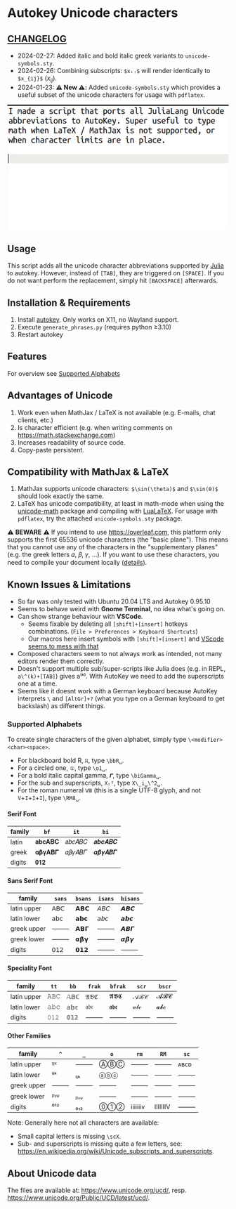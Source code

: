# Autokey Unicode characters

## [CHANGELOG](CHANGELOG.md)

- 2024-02-27: Added italic and bold italic greek variants  to `unicode-symbols.sty`.
- 2024-02-26: Combining subscripts: `$xᵢⱼ$` will render identically to `$x_{ij}$` ($x_{ij}$).
- 2024-01-23: **⚠️ New ⚠️:** Added `unicode-symbols.sty` which provides a useful subset of the unicode characters for usage with `pdflatex`.

![demo](demo.gif)

## Usage

This script adds all the unicode character abbreviations supported by [Julia](https://docs.julialang.org/en/v1/manual/unicode-input/#Unicode-Input) to autokey. However, instead of `[TAB]`, they are triggered on `[SPACE]`. If you do not want perform the replacement, simply hit `[BACKSPACE]` afterwards.

## Installation & Requirements

1. Install [autokey](https://github.com/autokey/autokey). Only works on X11, no Wayland support.
2. Execute `generate_phrases.py` (requires python ≥3.10)
3. Restart autokey

## Features

For overview see [Supported Alphabets](#supported-alphabets)

## Advantages of Unicode

1. Work even when MathJax / LaTeX is not available (e.g. E-mails, chat clients, etc.)
2. Is character efficient (e.g. when writing comments on <https://math.stackexchange.com>)
3. Increases readability of source code.
4. Copy-paste persistent.

## Compatibility with MathJax & LaTeX

1. MathJax supports unicode characters: `$\sin(\theta)$` and `$\sin(θ)$` should look exactly the same.
2. LaTeX has unicode compatibility, at least in math-mode when using the [unicode-math](https://github.com/wspr/unicode-math) package and compiling with [LuaLaTeX](http://www.luatex.org/). For usage with `pdflatex`, try the attached `unicode-symbols.sty` package.

⚠️ **BEWARE** ⚠️ If you intend to use <https://overleaf.com>,
this platform only supports the first 65536 unicode characters
(the "basic plane"). This means that you cannot use any of the characters in the "supplementary planes"
(e.g. the greek letters 𝛼, 𝛽, 𝛾, …). If you want to use these characters, you need to compile your document locally
([details](https://www.overleaf.com/learn/how-to/What_file_encodings_and_line_endings_should_I_use%3F#Invalid/Unsupported_Characters)).

## Known Issues & Limitations

- So far was only tested with Ubuntu 20.04 LTS and Autokey 0.95.10
- Seems to behave weird with **Gnome Terminal**, no idea what's going on.
- Can show strange behaviour with **VSCode**.
  - Seems fixable by deleting all `[shift]+[insert]` hotkeys combinations. (`File > Preferences > Keyboard Shortcuts`)
  - Our macros here insert symbols with `[shift]+[insert]` and [VScode seems to mess with that](https://github.com/microsoft/vscode/issues/90637)
- Composed characters seem to not always work as intended, not many editors render them correctly.
- Doesn't support multiple sub/super-scripts like Julia does (e.g. in REPL, `a\^(k)+[TAB]`) gives a⁽ᵏ⁾. With AutoKey we need to add the superscripts one at a time.
- Seems like it doesnt work with a German keyboard because AutoKey interprets `\` and `[AltGr]+?` (what you type on a German keyboard to get backslash) as different things.

### Supported Alphabets

To create single characters of the given alphabet, simply type `\<modifier><char><space>`.

- For blackboard bold R, `ℝ`, type `\bbR␣`.
- For a circled one, `①`, type `\o1␣`.
- For a bold italic capital gamma, `𝜞`, type `\biGamma␣`.
- For the sub and superscripts, `Xᵢ²`, type `X\_i␣\^2␣`.
- For the roman numeral `Ⅷ` (this is a single UTF-8 glyph, and not `V`+`I`+`I`+`I`), type `\RM8␣`.

#### Serif Font

| family | `bf`   | `it`   | `bi`   |
|--------|--------|--------|--------|
| latin  | 𝐚𝐛𝐜𝐀𝐁𝐂 | 𝑎𝑏𝑐𝐴𝐵𝐶 | 𝒂𝒃𝒄𝑨𝑩𝑪 |
| greek  | 𝛂𝛃𝛄𝚨𝚩𝚪 | 𝛼𝛽𝛾𝛢𝛣𝛤 | 𝜶𝜷𝜸𝜜𝜝𝜞 |
| digits | 𝟎𝟏𝟐    |        |        |

#### Sans Serif Font

| family      | `sans` | `bsans` | `isans` | `bisans` |
|-------------|--------|---------|---------|----------|
| latin upper | 𝖠𝖡𝖢    | 𝗔𝗕𝗖     | 𝘈𝘉𝘊     | 𝘼𝘽𝘾      |
| latin lower | 𝖺𝖻𝖼    | 𝗮𝗯𝗰     | 𝘢𝘣𝘤     | 𝙖𝙗𝙘      |
| greek upper | ⸻      | 𝝖𝝗𝝘     | ⸻       | 𝞐𝞑𝞒      |
| greek lower | ⸻      | 𝝰𝝱𝝲     | ⸻       | 𝞪𝞫𝞬      |
| digits      | 𝟢𝟣𝟤    | 𝟬𝟭𝟮     | ⸻       | ⸻        |

#### Speciality Font

| family      | `tt` | `bb` | `frak` | `bfrak` | `scr` | `bscr` |
|-------------|------|------|--------|---------|-------|--------|
| latin upper | 𝙰𝙱𝙲  | 𝔸𝔹ℂ  | 𝔄𝔅ℭ    | 𝕬𝕭𝕮     | 𝒜ℬ𝒞   | 𝓐𝓑𝓒    |
| latin lower | 𝚊𝚋𝚌  | 𝕒𝕓𝕔  | 𝔞𝔟𝔠    | 𝖆𝖇𝖈     | 𝒶𝒷𝒸   | 𝓪𝓫𝓬    |
| digits      | 𝟶𝟷𝟸  | 𝟘𝟙𝟚  | ⸻      | ⸻       | ⸻     | ⸻      |

#### Other Families

| family      | `^` | `_` | `o` | `rm` | `RM` | `sc` |
|-------------|-----|-----|-----|------|------|------|
| latin upper | ᴵᴶᴷ | ⸻   | ⒶⒷⒸ | ⸻    | ⸻    | ᴀʙᴄᴅ |
| latin lower | ⁱʲᵏ | ᵢⱼₖ | ⓐⓑⓒ | ⸻    | ⸻    | ⸻    |
| greek upper | ⸻   | ⸻   | ⸻   | ⸻    | ⸻    | ⸻    |
| greek lower | ᵝᵞᵠ | ᵦᵧᵩ | ⸻   | ⸻    | ⸻    | ⸻    |
| digits      | ⁰¹² | ₀₁₂ | ⓪①② | ⅰⅱⅲⅳ | ⅠⅡⅢⅣ | ⸻    |

Note: Generally here not all characters are available:

- Small capital letters is missing `\scX`.
- Sub- and superscripts is missing quite a few letters, see: <https://en.wikipedia.org/wiki/Unicode_subscripts_and_superscripts>.

## About Unicode data

The files are available at: <https://www.unicode.org/ucd/>, resp. <https://www.unicode.org/Public/UCD/latest/ucd/>.
